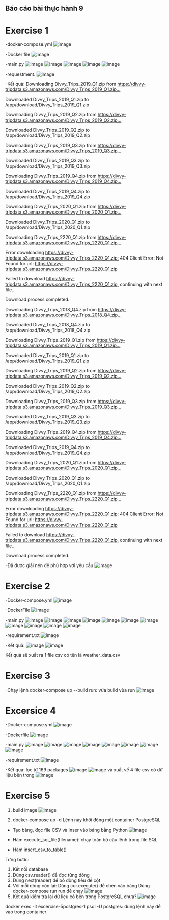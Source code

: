 ## Báo cáo bài thực hành 9

# Exercise 1
-docker-compose.yml
![image](https://github.com/user-attachments/assets/8ea7f36d-55e3-40a7-9440-d504c27f3536)

-Docker file
![image](https://github.com/user-attachments/assets/3a283de5-e687-4267-978b-5363414b72f6)

-main.py
![image](https://github.com/user-attachments/assets/a81ca56b-c6f8-414f-91b5-6580d18c13ba)
![image](https://github.com/user-attachments/assets/a17b8cb4-bfc4-4192-b7dc-587f465f925b)
![image](https://github.com/user-attachments/assets/595812d2-495d-44d3-8de0-06113f3ad39c)
![image](https://github.com/user-attachments/assets/28572951-762c-4f6d-a09c-c00c742e6948)
![image](https://github.com/user-attachments/assets/d4b6f033-b73d-4161-aa76-4a388f7b2731)

-requestment.
![image](https://github.com/user-attachments/assets/a642e55f-fed8-4c35-a5e8-4f24a3331f99)

-Kết quả:
Downloading Divvy_Trips_2019_Q1.zip from https://divvy-tripdata.s3.amazonaws.com/Divvy_Trips_2019_Q1.zip...⁠


Downloaded Divvy_Trips_2019_Q1.zip to /app/download/Divvy_Trips_2019_Q1.zip


Downloading Divvy_Trips_2019_Q2.zip from https://divvy-tripdata.s3.amazonaws.com/Divvy_Trips_2019_Q2.zip...⁠


Downloaded Divvy_Trips_2019_Q2.zip to /app/download/Divvy_Trips_2019_Q2.zip


Downloading Divvy_Trips_2019_Q3.zip from https://divvy-tripdata.s3.amazonaws.com/Divvy_Trips_2019_Q3.zip...⁠


Downloaded Divvy_Trips_2019_Q3.zip to /app/download/Divvy_Trips_2019_Q3.zip


Downloading Divvy_Trips_2019_Q4.zip from https://divvy-tripdata.s3.amazonaws.com/Divvy_Trips_2019_Q4.zip...⁠


Downloaded Divvy_Trips_2019_Q4.zip to /app/download/Divvy_Trips_2019_Q4.zip


Downloading Divvy_Trips_2020_Q1.zip from https://divvy-tripdata.s3.amazonaws.com/Divvy_Trips_2020_Q1.zip...⁠


Downloaded Divvy_Trips_2020_Q1.zip to /app/download/Divvy_Trips_2020_Q1.zip


Downloading Divvy_Trips_2220_Q1.zip from https://divvy-tripdata.s3.amazonaws.com/Divvy_Trips_2220_Q1.zip...⁠


Error downloading https://divvy-tripdata.s3.amazonaws.com/Divvy_Trips_2220_Q1.zip:⁠ 404 Client Error: Not Found for url: https://divvy-tripdata.s3.amazonaws.com/Divvy_Trips_2220_Q1.zip⁠


Failed to download https://divvy-tripdata.s3.amazonaws.com/Divvy_Trips_2220_Q1.zip,⁠ continuing with next file...


Download process completed.


Downloading Divvy_Trips_2018_Q4.zip from https://divvy-tripdata.s3.amazonaws.com/Divvy_Trips_2018_Q4.zip...⁠


Downloaded Divvy_Trips_2018_Q4.zip to /app/download/Divvy_Trips_2018_Q4.zip


Downloading Divvy_Trips_2019_Q1.zip from https://divvy-tripdata.s3.amazonaws.com/Divvy_Trips_2019_Q1.zip...⁠


Downloaded Divvy_Trips_2019_Q1.zip to /app/download/Divvy_Trips_2019_Q1.zip


Downloading Divvy_Trips_2019_Q2.zip from https://divvy-tripdata.s3.amazonaws.com/Divvy_Trips_2019_Q2.zip...⁠


Downloaded Divvy_Trips_2019_Q2.zip to /app/download/Divvy_Trips_2019_Q2.zip


Downloading Divvy_Trips_2019_Q3.zip from https://divvy-tripdata.s3.amazonaws.com/Divvy_Trips_2019_Q3.zip...⁠


Downloaded Divvy_Trips_2019_Q3.zip to /app/download/Divvy_Trips_2019_Q3.zip


Downloading Divvy_Trips_2019_Q4.zip from https://divvy-tripdata.s3.amazonaws.com/Divvy_Trips_2019_Q4.zip...⁠


Downloaded Divvy_Trips_2019_Q4.zip to /app/download/Divvy_Trips_2019_Q4.zip


Downloading Divvy_Trips_2020_Q1.zip from https://divvy-tripdata.s3.amazonaws.com/Divvy_Trips_2020_Q1.zip...⁠


Downloaded Divvy_Trips_2020_Q1.zip to /app/download/Divvy_Trips_2020_Q1.zip


Downloading Divvy_Trips_2220_Q1.zip from https://divvy-tripdata.s3.amazonaws.com/Divvy_Trips_2220_Q1.zip...⁠


Error downloading https://divvy-tripdata.s3.amazonaws.com/Divvy_Trips_2220_Q1.zip:⁠ 404 Client Error: Not Found for url: https://divvy-tripdata.s3.amazonaws.com/Divvy_Trips_2220_Q1.zip⁠


Failed to download https://divvy-tripdata.s3.amazonaws.com/Divvy_Trips_2220_Q1.zip,⁠ continuing with next file...


Download process completed.

-Đã được giải nén để phù hợp với yêu cầu
![image](https://github.com/user-attachments/assets/839e35a8-147c-486b-ac1e-bb19fea7465b)


# Exercise 2
-Docker-compose.yml
![image](https://github.com/user-attachments/assets/c38df1ca-68ef-4acb-80f6-5cea68a1dbad)

-DockerFile
![image](https://github.com/user-attachments/assets/39b30dbd-14c4-48fa-ae85-cfb51e95c90b)

-main.py
![image](https://github.com/user-attachments/assets/fe465fdc-2c8d-4603-894c-85a4f898d850)
![image](https://github.com/user-attachments/assets/30fa9d94-1f0d-4814-b231-500861055a11)
![image](https://github.com/user-attachments/assets/c75b8cf8-e30a-482a-8643-259bbdeded74)
![image](https://github.com/user-attachments/assets/6d72253d-d8a7-4640-b753-e521fe99a3bb)
![image](https://github.com/user-attachments/assets/b9858fd8-29d0-4552-a308-370c635c9dd6)
![image](https://github.com/user-attachments/assets/daf7ea33-ba40-415d-b31d-a24d54e243ac)
![image](https://github.com/user-attachments/assets/141acdcb-a3eb-4bae-8996-fd22d979b060)
![image](https://github.com/user-attachments/assets/44138eee-2368-4ff3-91a6-1ea30064c54d)
![image](https://github.com/user-attachments/assets/1682410d-8a55-4747-bd32-3ca52a2d47bb)
![image](https://github.com/user-attachments/assets/99b7dc3d-4709-4929-b3d6-015737a6a503)
![image](https://github.com/user-attachments/assets/0e7fa8ec-31a8-47c5-b87c-f6b4f5f9741e)

-requirement.txt
![image](https://github.com/user-attachments/assets/c89baec3-3484-43a1-b2a0-5841bdd73163)

-Kết quả:
![image](https://github.com/user-attachments/assets/fe6cd5a7-0554-4df1-bc71-92003347e1c0)
![image](https://github.com/user-attachments/assets/3fa60bc6-e969-4f20-9afa-1d98ce5d27c3)

Kết quả sẽ xuất ra 1 file csv có tên là weather_data.csv

# Exercise 3
-Chạy lệnh docker-compose up --build run: vừa build vừa run
![image](https://github.com/user-attachments/assets/f823e070-d900-45a6-b75a-70edba318ca1)

# Excersice 4
-Docker-compose.yml
![image](https://github.com/user-attachments/assets/de48a458-bcf2-4680-8ff0-dd063717cea6)

-Dockerfile
![image](https://github.com/user-attachments/assets/7bbcf933-03dc-4fae-a6d4-031cc6579f97)

-main.py
![image](https://github.com/user-attachments/assets/26d9c6db-5a92-484d-825d-ae955e42314a)
![image](https://github.com/user-attachments/assets/60b646f8-46da-4ea1-b086-6c841892c8a2)
![image](https://github.com/user-attachments/assets/86510c33-af2b-472d-99bc-a160c45442a7)
![image](https://github.com/user-attachments/assets/aa0d338e-5da5-4216-b2f9-319ab58a2bbd)
![image](https://github.com/user-attachments/assets/0dcf5122-0e69-4bde-882a-682710ffb2cb)
![image](https://github.com/user-attachments/assets/bcb45bfb-04b6-4511-a43e-7208de7188a8)
![image](https://github.com/user-attachments/assets/d909e790-1b1e-4a50-be8b-e9474339cdf6)
![image](https://github.com/user-attachments/assets/5fcb2331-c918-4117-b851-7c5a19d18924)

-requirement.txt
![image](https://github.com/user-attachments/assets/306d361b-198e-42f4-83fa-eb7e5c5c7106)

-Kết quả: lọc từ 169 packages
![image](https://github.com/user-attachments/assets/95ac4de6-daba-4d96-ba9a-8ae833c942f5)
![image](https://github.com/user-attachments/assets/02f07f7f-41e9-4e1c-96d0-5e68426b8b6e)
và xuất về 4 file csv có dữ liệu bên trong
![image](https://github.com/user-attachments/assets/8b6d45f2-cb8b-450d-9e94-9ea3a72faf9b)


# Exercise 5
1. build image
![image](https://github.com/user-attachments/assets/4a07e879-49b9-4393-8f8a-cb2ef414b9d4)

2. docker-compose up -d
Lệnh này khởi động một container PostgreSQL

- Tạo bảng, đọc file CSV và inser vào bảng bằng Python
![image](https://github.com/user-attachments/assets/57b1e829-e4e0-4eeb-9f53-c22563e76f8f)

- Hàm execute_sql_file(filename): chạy toàn bộ câu lệnh trong file SQL
- Hàm insert_csv_to_table()

Từng bước:
1. Kết nối database
2. Dùng csv.reader() để đọc từng dòng
3. Dùng next(reader) để bỏ dòng tiêu đề cột
4. Với mỗi dòng còn lại:
    Dùng cur.execute() để chèn vào bảng
Dùng docker-compose run run để chạy
![image](https://github.com/user-attachments/assets/dc5425cb-40ae-45c0-b34c-7410d4a5d855)
5. Kết quả kiểm tra lại dữ liẹu có bên trong PostgreSQL chưa?
![image](https://github.com/user-attachments/assets/acdf6d2b-1fcf-4bbe-991a-1fc9513af5f1)

docker exec -it excercise-5postgres-1 psql -U postgres: dùng lệnh này để vào trong container








